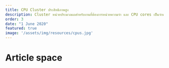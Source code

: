 ```yaml
---
title: CPU Cluster ประสิทธิภาพสูง
description: Cluster หน่วยประมวลผลสำหรับงานที่ต้องการหน่วยความจำ และ CPU cores เป็นจำนวนมาก (high memory, high core count)
order: 3
date: "1 June 2020"
featured: true
image: '/assets/img/resources/cpus.jpg'
---
```

# Article space
